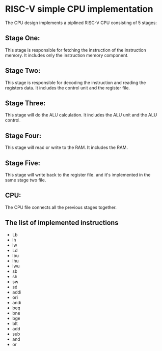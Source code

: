 # RISC-V simple CPU implementation

The CPU design implements a piplined RISC-V CPU consisting of 5 stages:

## Stage One:
This stage is responsible for fetching the instruction of the instruction memory. It includes only the instruction memory component.

## Stage Two:
This stage is responsible for decoding the instruction and reading the registers data. It includes the control unit and the register file.

## Stage Three:
This stage will do the ALU calculation. It includes the ALU unit and the ALU control.

## Stage Four:
This stage will read or write to the RAM. It includes the RAM.

## Stage Five:
This stage will write back to the register file. and it's implemented in the same stage two file.

## CPU: 
The CPU file connects all the previous stages together.

## The list of implemented instructions

- Lb
- lh
- lw
- Ld 
- lbu
- lhu
- lwu
- sb
- sh
- sw
- sd
- addi
- ori
- andi
- beq
- bne
- bge
- blt
- add
- sub
- and
- or
